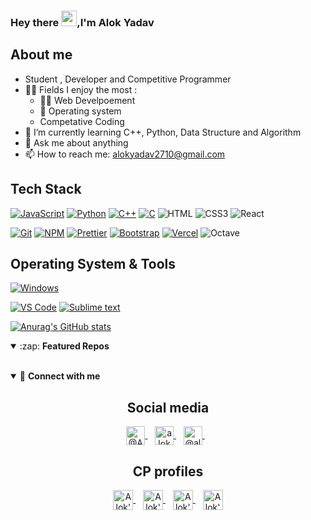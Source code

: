 ### Hey there <img src="https://media.giphy.com/media/hvRJCLFzcasrR4ia7z/giphy.gif" width="25px">,I'm Alok Yadav

<!-- Banner goes here -->

## About me

- Student , Developer and Competitive Programmer
- 🤹🏽 Fields I enjoy the most :
  - 👨‍💻 Web Develpoement
  - 🐧 Operating system
  - Competative Coding
- 🌱 I’m currently learning C++, Python, Data Structure and Algorithm
- 💬 Ask me about anything
- 📫 How to reach me: <alokyadav2710@gmail.com>

## Tech Stack

[![JavaScript](https://img.shields.io/badge/-JavaScript-%23F7DF1C?style=flat-square&logo=javascript&logoColor=000000&labelColor=%23F7DF1C&color=%23FFCE5A)](https://www.javascript.com/)
[![Python](https://img.shields.io/badge/-Python-3776AB?style=flat-square&logo=python&logoColor=ffffff)](https://www.python.org/)
[![C++](https://img.shields.io/badge/-C++-db7092?style=flat-square&logo=python&logoColor=ffffff)](https://gcc.gnu.org/)
[![C](https://img.shields.io/badge/C%20-%2300599C.svg?&style=flat-square&logo=c&logoColor=white)](https://gcc.gnu.org/)
![HTML](https://img.shields.io/badge/-HTML5-E34F26?style=flat-square&logo=html5&logoColor=white)
![CSS3](https://img.shields.io/badge/CSS3%20-%231572B6.svg?&style=flat-square&logo=css3&logoColor=white)
![React](https://img.shields.io/badge/REACT%20-%231572B6.svg?&style=flat-square&logo=react&logoColor=white)

[![Git](https://img.shields.io/badge/-Git-%23F05032?style=flat-square&logo=git&logoColor=%23ffffff)](https://git-scm.com/)
[![NPM](https://img.shields.io/badge/-NPM-CB3837?style=flat-square&logo=npm&logoColor=white)](https://www.npmjs.com/)
[![Prettier](https://img.shields.io/badge/-Prettier-F7B93E?style=flat-square&logo=prettier&logoColor=white)](https://prettier.io/)
[![Bootstrap](https://img.shields.io/badge/Bootstrap%20-%23563D7C.svg?&style=flat-square&logo=bootstrap&logoColor=white)](https://getbootstrap.com/)
[![Vercel](https://img.shields.io/badge/Vercel%20-%23000000.svg?&style=flat-square&logo=vercel&logoColor=white)](https://vercel.com/)
![Octave](https://img.shields.io/badge/OCTAVE-FFA500?&style=flat-square&logo=octave&logoColor=white)

## Operating System & Tools

[![Windows](https://img.shields.io/badge/Windows10-2004-292e33?style=flat-square&logo=windows&logoColor=ffffff)](https://www.microsoft.com/en-in/windows)

[![VS Code](https://img.shields.io/badge/IDE-VSCode-%23007ACC?style=flat-square&logo=Visual-studio-code)](https://code.visualstudio.com/)
[![Sublime text](https://img.shields.io/badge/Sublime%20Text-808080?style=flat-square&logo=sublimetext)](https://www.sublimetext.com/)

[![Anurag's GitHub stats](https://github-readme-stats.vercel.app/api?username=alok2710)](https://github.com/anuraghazra/github-readme-stats)

<details open>
  <summary>:zap: <b>Featured Repos</b></summary>
  <br>
  <p align = "center"> 
  </p>
</details>

<details open>
<summary>🤝 <b>Connect with me</b></summary>

<h2 align = "center">Social media</h2>

<p align = "center">
<a href="https://twitter.com/ALOKYAD80839592">
  <img align="center" alt="@ALOKYAD80839592" width="30px" src="https://raw.githubusercontent.com/hussainweb/hussainweb/main/icons/twitter.png" />
</a>&nbsp;&nbsp;
  <a href="https://www.linkedin.com/in/alok2710/">
  <img align="center" alt="alok2710" width="30px" src="https://raw.githubusercontent.com/hussainweb/hussainweb/main/icons/linkedin.png" />
</a>&nbsp;&nbsp;
  <a href="https://www.instagram.com/alok_a.y/">
  <img align="center" alt="@alok_a.y" width="30px" src="https://raw.githubusercontent.com/hussainweb/hussainweb/main/icons/instagram.png" />
</a>&nbsp;&nbsp;
  
</p>

<h2 align = "center"> CP profiles </h2>

<p align = "center">

<a href="https://auth.geeksforgeeks.org/user/alokyadav0912/profile" title='geeksforgeeks'>
    <img align="center" alt="Alok's geeksforgeeks" width="32px" src="https://cdn.jsdelivr.net/npm/simple-icons@3.2.0/icons/geeksforgeeks.svg" />
</a>&nbsp;&nbsp;
<a href="https://www.codechef.com/users/alok2710" title='Codechef'>
    <img align="center" alt="Alok's Codechef" width="32px" src="https://cdn.jsdelivr.net/npm/simple-icons@v3/icons/codechef.svg" />
</a>&nbsp;&nbsp;
<a href="https://codeforces.com/profile/alok2710" title='Codeforces'>
    <img align="center" alt="Alok's Codeforces" width="32px" src="https://cdn.jsdelivr.net/npm/simple-icons@v3/icons/codeforces.svg" />
</a>&nbsp;&nbsp;
<a href="https://leetcode.com/alok2710/" title='LeetCode'>
    <img align="center" alt="Alok's LeetCode" width="32px" src="https://cdn.jsdelivr.net/npm/simple-icons@v3/icons/leetcode.svg" />
</a>

</p>

</details>
